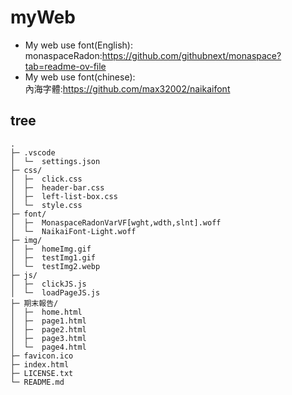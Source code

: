 # myWeb
- My web use font(English):  
    monaspaceRadon:https://github.com/githubnext/monaspace?tab=readme-ov-file
- My web use font(chinese):  
    內海字體:https://github.com/max32002/naikaifont

## tree
```
.
├─ .vscode
│  └─  settings.json
├─ css/
│  ├─  click.css
│  ├─  header-bar.css
│  ├─  left-list-box.css
│  └─  style.css
├─ font/
│  ├─  MonaspaceRadonVarVF[wght,wdth,slnt].woff
│  └─  NaikaiFont-Light.woff
├─ img/
│  ├─  homeImg.gif
│  ├─  testImg1.gif
│  └─  testImg2.webp
├─ js/
│  ├─  clickJS.js
│  └─  loadPageJS.js
├─ 期末報告/
│  ├─  home.html
│  ├─  page1.html
│  ├─  page2.html
│  ├─  page3.html
│  └─  page4.html
├─ favicon.ico
├─ index.html
├─ LICENSE.txt
└─ README.md
```
